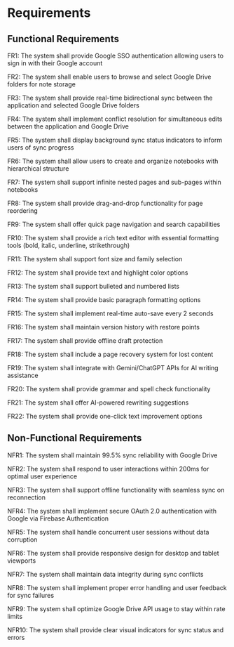 # Requirements

## Functional Requirements

FR1: The system shall provide Google SSO authentication allowing users to sign in with their Google account

FR2: The system shall enable users to browse and select Google Drive folders for note storage

FR3: The system shall provide real-time bidirectional sync between the application and selected Google Drive folders

FR4: The system shall implement conflict resolution for simultaneous edits between the application and Google Drive

FR5: The system shall display background sync status indicators to inform users of sync progress

FR6: The system shall allow users to create and organize notebooks with hierarchical structure

FR7: The system shall support infinite nested pages and sub-pages within notebooks

FR8: The system shall provide drag-and-drop functionality for page reordering

FR9: The system shall offer quick page navigation and search capabilities

FR10: The system shall provide a rich text editor with essential formatting tools (bold, italic, underline, strikethrough)

FR11: The system shall support font size and family selection

FR12: The system shall provide text and highlight color options

FR13: The system shall support bulleted and numbered lists

FR14: The system shall provide basic paragraph formatting options

FR15: The system shall implement real-time auto-save every 2 seconds

FR16: The system shall maintain version history with restore points

FR17: The system shall provide offline draft protection

FR18: The system shall include a page recovery system for lost content

FR19: The system shall integrate with Gemini/ChatGPT APIs for AI writing assistance

FR20: The system shall provide grammar and spell check functionality

FR21: The system shall offer AI-powered rewriting suggestions

FR22: The system shall provide one-click text improvement options

## Non-Functional Requirements

NFR1: The system shall maintain 99.5% sync reliability with Google Drive

NFR2: The system shall respond to user interactions within 200ms for optimal user experience

NFR3: The system shall support offline functionality with seamless sync on reconnection

NFR4: The system shall implement secure OAuth 2.0 authentication with Google via Firebase Authentication

NFR5: The system shall handle concurrent user sessions without data corruption

NFR6: The system shall provide responsive design for desktop and tablet viewports

NFR7: The system shall maintain data integrity during sync conflicts

NFR8: The system shall implement proper error handling and user feedback for sync failures

NFR9: The system shall optimize Google Drive API usage to stay within rate limits

NFR10: The system shall provide clear visual indicators for sync status and errors
